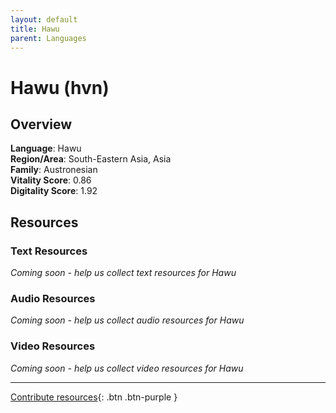 ```yaml
---
layout: default
title: Hawu
parent: Languages
---
```


# Hawu (hvn)

## Overview

**Language**: Hawu  
**Region/Area**: South-Eastern Asia, Asia  
**Family**: Austronesian  
**Vitality Score**: 0.86  
**Digitality Score**: 1.92  

## Resources

### Text Resources
*Coming soon - help us collect text resources for Hawu*

### Audio Resources
*Coming soon - help us collect audio resources for Hawu*

### Video Resources
*Coming soon - help us collect video resources for Hawu*

---

[Contribute resources](https://fairtrain.github.io/){: .btn .btn-purple }
